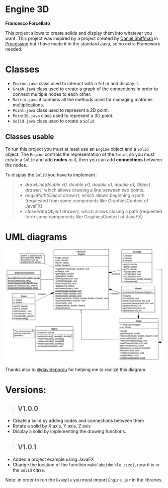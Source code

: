 # Engine 3D
**Francesco Forcellato**

This project allows to create solids and display them into whatever you want.
This project was inspired by a project created by [Daniel Shiffman](https://thecodingtrain.com/CodingChallenges/112-3d-rendering) in [Processing](https://processing.org/) but I have made it in the standard Java, so no extra Framework needed.


# Classes
* ``Engine.java`` class used to interact with a ``Solid`` and display it.
* ``Graph.java`` class used to create a graph of the connections in order to connect multiple nodes to each other.
* ``Matrix.java`` it contains all the methods used for managing matrices multiplications.
* ``Point.java`` class used to represent a 2D point.
* ``Point3D.java`` class used to represent a 3D point.
* ``Solid.java`` class used to create a ``Solid``


## Classes usable
To run this project you must at least use an ``Engine`` object and a ``Solid`` object. The ``Engine`` controls the representation of the ``Solid``, so you must create a ``Solid`` and add **nodes** to it, then you can add **connections** between the nodes.

To display the ``Solid`` you have to implement :
>- _drawLine(double x0, double y0, double x1, double y1, Object drawer);_ which allows drawing a line between two points.
>- _beginPath(Object drawer);_ which allows beginning a path (requested from some components like GraphicsContext of JavaFX)
>- _closePath(Object drawer);_ which allows closing a path (requested form some components like GraphicsContext of JavaFX)


# UML diagrams
![UML](uml.svg)

Thanks also to [@davideporcu](https://github.com/davideporcu) for helping me to realize this diagram.

# Versions:
>## V1.0.0
* Create a solid by adding nodes and connections between them
* Rotate a solid by X axis, Y axis, Z axis
* Display a solid by implementing the drawing functions.

>## V1.0.1
* Added  a project example using JavaFX
* Change the location of the function ``makeCube(double size)``, now it is in the ``Solid`` class.


Note: in order to run the ``Example`` you must import ``Engine.jar`` in the libraries.
<!--stackedit_data:
eyJoaXN0b3J5IjpbMzMyMTU5NjUzLDE3ODM4MTA4ODIsLTE0Mz
Y3MDA2MTgsODI1ODIwOTAzLC0zOTA2NDIzMTIsLTg0NTQzMDEw
LDU0ODUyNDk5NCwtMTc4NzE0NzcyNywtMTkwMzY5MDk4N119
-->